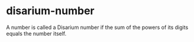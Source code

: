 # disarium-number
A number is called a Disarium number if the sum of the powers of its digits equals the number itself.
